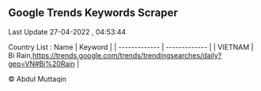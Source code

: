 

## Google Trends Keywords Scraper 
 
Last Update 27-04-2022 , 04:53:44

Country List :
 Name  | Keyword |
| ------------- | ------------- |
| VIETNAM | Bi Rain,https://trends.google.com/trends/trendingsearches/daily?geo=VN#Bi%20Rain |



© Abdul Muttaqin 
